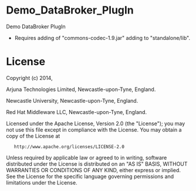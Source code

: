 Demo_DataBroker_PlugIn
======================

Demo DataBroker PlugIn

- Requires adding of "commons-codec-1.9.jar" adding to "standalone/lib".

License
=======

Copyright (c) 2014, 

   Arjuna Technologies Limited, Newcastle-upon-Tyne, England.

   Newcastle University, Newcastle-upon-Tyne, England.

   Red Hat Middleware LLC, Newcastle-upon-Tyne, England.

   Licensed under the Apache License, Version 2.0 (the "License");
   you may not use this file except in compliance with the License.
   You may obtain a copy of the License at

       http://www.apache.org/licenses/LICENSE-2.0

   Unless required by applicable law or agreed to in writing, software
   distributed under the License is distributed on an "AS IS" BASIS,
   WITHOUT WARRANTIES OR CONDITIONS OF ANY KIND, either express or implied.
   See the License for the specific language governing permissions and
   limitations under the License.
